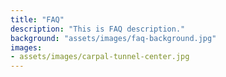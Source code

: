 ```yaml
---
title: "FAQ"
description: "This is FAQ description."
background: "assets/images/faq-background.jpg"
images:
- assets/images/carpal-tunnel-center.jpg
---
```

